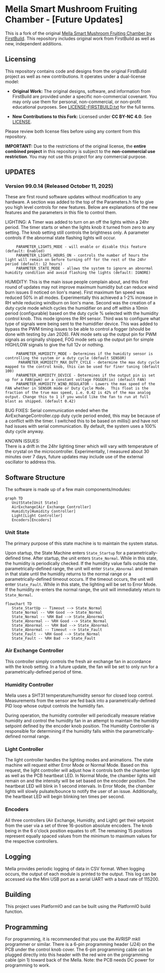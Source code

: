 # Mella Smart Mushroom Fruiting Chamber - [Future Updates]

This is a fork of the original [Mella Smart Mushroom Fruiting Chamber by FirstBuild](https://github.com/FirstBuild/MellaMushroomChamber). This repository includes original work from FirstBuild as well as new, independent additions.

## Licensing

This repository contains code and designs from the original FirstBuild project as well as new contributions. It operates under a dual-license model:

*   **Original Work:** The original designs, software, and information from FirstBuild are provided under a specific non-commercial covenant. You may only use them for personal, non-commercial, or non-profit educational purposes. See [LICENSE-FIRSTBUILD.txt](LICENSE-FIRSTBUILD.txt) for the full terms.

*   **New Contributions to this Fork:** Licensed under **CC BY-NC 4.0**. See [LICENSE](LICENSE). 

Please review both license files before using any content from this repository.

**IMPORTANT:** Due to the restrictions of the original license, the **entire combined project** in this repository is subject to the **non-commercial use restriction**. You may not use this project for any commercial purpose.

## UPDATES

### Version 99.0.14 (Released October 11, 2025)
   These are first round software updates without modification to any hardware. A section was added to the top of the Parameters.h file to give you high level controls for new features.  Below are explanations of the new features and the parameters in this file to control them.

   LIGHTING: 
      A Timer was added to turn on an off the lights within a 24hr period.  The timer starts or when the lights knob it turned from zero to any setting. The knob setting still controls the brightness only. A parameter controls if the abnormal state flashing lights will occur.
      
         PARAMETER_LIGHTS_MODE - will enable or disable this feature (default: Enabled)
         PARAMETER_LIGHTS_HOURS_ON - controls the number of hours the light will remain on before turning off for the rest of the 24hr period (default: 12 hours)
         PARAMETER_STATE_MODE - allows the system to ignore an abnormal humidity condition and avoid flashing the lights (default: IGNORE)

   HUMIDITY: 
      This is the main issue people complain about, and this first round of updates may not improve maximum humidity but can reduce wind burn issues (I noticed on lion's mane). First maximum fan speed was reduced 50% in all modes.  Experimentally this achieved a 1-2% increase in RH while reducing windburn on lion's mane. Second was the creation of a duty cycle mode which cycles the humidifier on and off within a 10min period (configurable) based on the duty cycle % selected with the humidity control knob. This mode ignores the RH sensor. Third was to configure what type of signals were being sent to the humidifier device. This was added to bypass the PWM timing issues to be able to control a fogger (should be done with testing by Jan 2026). FAN mode sets up the output pin for PWM signals as originally shipped, FOG mode sets up the output pin for simple HIGH/LOW signals to give the full 12v or nothing.
         
         PARAMETER_HUMIDITY_MODE - Determines if the humidity sensor is controlling the system or a duty cycle (default SENSOR)
          PARAMETER_HUMIDITY_MAX_DUTY_CYCLE - determine the max duty cycle mapped to the control knob, this can be used for finer tuning (default 100)              
         PARAMETER_HUMIDITY_DEVICE - Determines if the output pin is set up for a FAN(pwm) or a constant voltage FOGGER(io) (default FAN)
         PARAMETER_HUMIDITY_WIND_REGULATOR - Lowers the max speed of the FAN whether in SENSOR mode or Duty Cycle Mode.  This float is the fraction of the true max speed, i.e. 0.42 is 42% of the max analog output. Change this to 1 if you would like the fan to run at full blast as shipped. (default 0.42)

   BUG FIXES: 
      Serial communication ended when the AirExchangeController.cpp duty cycle period ended, this may be because of a conflict with the timer.  I switched this to be based on millis() and have not had issues with serial communication.  By default, the system uses a 100% duty cycle anyway.

   KNOWN ISSUES:  
      There is a drift in the 24hr lighting timer which will vary with temperature of the crystal on the microcontroller.  Experimentally, I measured about 30 minutes over 7 days, future updates may include use of the external oscillator to address this.  



## Software Structure
The software is made up of a few main components/modules:

```mermaid
graph TD
   UnitState[Unit State]
   AirExchange[Air Exchange Controller]
   Humidity[Humidity Controller]
   Light[Light Controller]
   Encoders[Encoders]
```

### Unit State
The primary purpose of this state machine is to maintain the system status.

Upon startup, the State Machine enters `State_Startup` for a parametrically-defined time. After startup, the unit enters `State_Normal`. While in this state, the humidity is periodically checked. If the humidity value falls outside the parametrically-defined range, the unit will enter `State_Abnormal` and remain in that state until the humidity returns to the normal range or a parametrically-defined timeout occurs. If the timeout occurs, the unit will enter `State_Fault`. While in this state, the lighting will be set to Error Mode. If the humidity re-enters the normal range, the unit will immediately return to `State_Normal`.

```mermaid
flowchart TD
   State_StartUp -- Timeout --> State_Normal
   State_Normal -- %RH Good --> State_Normal
   State_Normal -- %RH Bad --> State_Abnormal
   State_Abnormal -- %RH Good --> State_Normal
   State_Abnormal -- %RH Bad --> State_Abnormal
   State_Abnormal -- Timeout --> State_Fault
   State_Fault -- %RH Good --> State_Normal
   State_Fault -- %RH Bad --> State_Fault
```

### Air Exchange Controller
This controller simply controls the fresh air exchange fan in accordance with the knob setting. In a future update, the fan will be set to only run for a parametrically-defined period of time.

### Humidity Controller
Mella uses a SHT31 temperature/humidity sensor for closed loop control. Measurements from the sensor are fed back into a parametrically-defined PID loop whose output controls the humidity fan.

During operation, the humidity controller will periodically measure relative humidity and control the humidity fan in an attempt to maintain the humidity setpoint defined by the encoder knob position. The Humidity Controller is responsible for determining if the humidity falls within the parametrically-defined normal range.

### Light Controller
The light controller handles the lighting modes and animations. The state machine will request either Error Mode or Normal Mode. Based on this request, the light controller will adjust how it controls both the chamber light as well as the PCB heartbeat LED. In Normal Mode, the chamber lights will remain on and the intensity will be set based on the encoder position. The heartbeat LED will blink in 1 second intervals. In Error Mode, the chamber lights will slowly pulsate/bounce to notify the user of an issue. Additionally, the heartbeat LED will begin blinking ten times per second.

### Encoders
All three controllers (Air Exchange, Humidity, and Light) get their setpoint from the user via a set of three 16-position absolute encoders.
The knob being in the 6 o'clock position equates to off. The remaining 15 positions represent equally spaced values from the minimum to maximum values for the respective controllers.

## Logging
Mella provides periodic logging of data in CSV format. When logging occurs, the output of each module is printed to the output. This log can be accessed via the Mini USB port as a serial UART with a baud rate of 115200.

## Building
This project uses PlatformIO and can be built using the PlatformIO build function.

## Programming
For programming, it is recommended that you use the AVRISP mkII programmer or similar. There is a 6-pin programming header (J24) on the PCB under the control knob cover. The 6-pin programming cable can be plugged directly into this header with the red wire on the programming cable (pin 1) toward back of the Mella. Note: the PCB needs DC power for programming to work.


